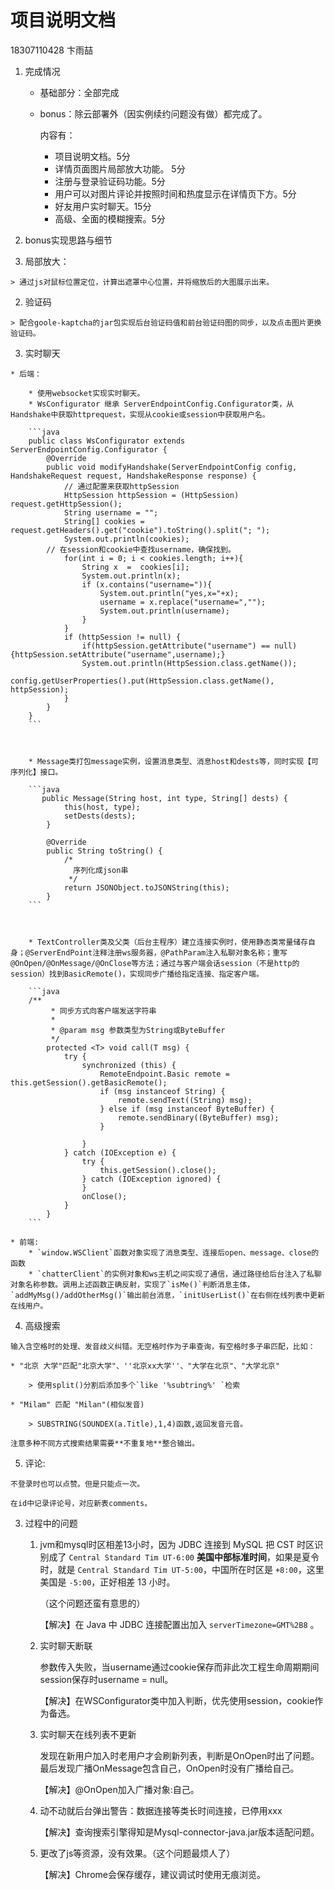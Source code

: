 # 项目说明文档

18307110428 卞雨喆



1. 完成情况

	* 基础部分：全部完成

	* bonus：除云部署外（因实例续约问题没有做）都完成了。

		内容有：

		* 项目说明文档。5分 
		* 详情页面图片局部放大功能。 5分
		* 注册与登录验证码功能。5分 
		* 用户可以对图片评论并按照时间和热度显示在详情页下方。5分 
		* 好友用户实时聊天。15分
		* 高级、全面的模糊搜索。5分

2. bonus实现思路与细节

  1. 局部放大：

  	> 通过js对鼠标位置定位，计算出遮罩中心位置，并将缩放后的大图展示出来。

  	

  2. 验证码

  	> 配合goole-kaptcha的jar包实现后台验证码值和前台验证码图的同步，以及点击图片更换验证码。

  	

  3. 实时聊天

  	* 后端：

  		* 使用websocket实现实时聊天。
  		* WsConfigurator 继承 ServerEndpointConfig.Configurator类，从Handshake中获取httprequest，实现从cookie或session中获取用户名。

  		```java
  		public class WsConfigurator extends ServerEndpointConfig.Configurator {
  			@Override
  			public void modifyHandshake(ServerEndpointConfig config, HandshakeRequest request, HandshakeResponse response) {
  				// 通过配置来获取httpSession
  				HttpSession httpSession = (HttpSession) request.getHttpSession();
  				String username = "";
  				String[] cookies = request.getHeaders().get("cookie").toString().split("; ");
  				System.out.println(cookies);
  		    // 在session和cookie中查找username，确保找到。
  				for(int i = 0; i < cookies.length; i++){
  					String x  =  cookies[i];
  					System.out.println(x);
  					if (x.contains("username=")){
  						System.out.println("yes,x="+x);
  						username = x.replace("username=","");
  						System.out.println(username);
  					}
  				}
  				if (httpSession != null) {
  					if(httpSession.getAttribute("username") == null){httpSession.setAttribute("username",username);}
  					System.out.println(HttpSession.class.getName());
  					config.getUserProperties().put(HttpSession.class.getName(), httpSession);
  				}
  			}
  		}
  		```

  		

  		* Message类打包message实例，设置消息类型、消息host和dests等，同时实现【可序列化】接口。

  		```java
  		   public Message(String host, int type, String[] dests) {
  		        this(host, type);
  		        setDests(dests);
  		    }
  		
  		    @Override
  		    public String toString() {
  				/*
  				  序列化成json串
  				 */
  		        return JSONObject.toJSONString(this);
  		    }
  		```

  		

  		* TextController类及父类（后台主程序）建立连接实例时，使用静态类常量储存自身；@ServerEndPoint注释注册ws服务器，@PathParam注入私聊对象名称；重写@OnOpen/@OnMessage/@OnClose等方法；通过与客户端会话session（不是http的session）找到BasicRemote()，实现同步广播给指定连接、指定客户端。

  		```java
  		/**
  		     * 同步方式向客户端发送字符串
  		     *
  		     * @param msg 参数类型为String或ByteBuffer
  		     */
  		    protected <T> void call(T msg) {
  		        try {
  		            synchronized (this) {
  		                RemoteEndpoint.Basic remote = this.getSession().getBasicRemote();
  		                if (msg instanceof String) {
  		                    remote.sendText((String) msg);
  		                } else if (msg instanceof ByteBuffer) {
  		                    remote.sendBinary((ByteBuffer) msg);
  		                }
  		
  		            }
  		        } catch (IOException e) {
  		            try {
  		                this.getSession().close();
  		            } catch (IOException ignored) {
  		            }
  		            onClose();
  		        }
  		    }
  		```

  	* 前端:
  		* `window.WSClient`函数对象实现了消息类型、连接后open、message、close的函数
  		* `chatterClient`的实例对象和ws主机之间实现了通信，通过路径给后台注入了私聊对象名称参数。调用上述函数正确反射，实现了`isMe()`判断消息主体，`addMyMsg()/addOtherMsg()`输出前台消息，`initUserList()`在右侧在线列表中更新在线用户。

  	

  4. 高级搜索

    输入含空格时的处理、发音歧义纠错。无空格时作为子串查询，有空格时多子串匹配，比如：

    * "北京 大学"匹配"北京大学"、''北京xx大学''、"大学在北京"、"大学北京"

    	> 使用split()分割后添加多个`like '%subtring%' `检索

    * "Milam" 匹配 "Milan"(相似发音)

    	> SUBSTRING(SOUNDEX(a.Title),1,4)函数,返回发音元音。

    注意多种不同方式搜索结果需要**不重复地**整合输出。

  5. 评论:

  	不登录时也可以点赞。但是只能点一次。

  	在id中记录评论号，对应新表comments。



3. 过程中的问题

	1. jvm和mysql时区相差13小时，因为 JDBC 连接到 MySQL 把 CST 时区识别成了 `Central Standard Tim UT-6:00` **美国中部标准时间**，如果是夏令时，就是 `Central Standard Tim UT-5:00`，中国所在时区是 `+8:00`，这里美国是 `-5:00`，正好相差 13 小时。

		（这个问题还蛮有意思的）

		【解决】在 Java 中 JDBC 连接配置出加入 `serverTimezone=GMT%2B8` 。

	2. 实时聊天断联

		参数传入失败，当username通过cookie保存而非此次工程生命周期期间session保存时username = null。

		【解决】在WSConfigurator类中加入判断，优先使用session，cookie作为备选。

	3. 实时聊天在线列表不更新

		发现在新用户加入时老用户才会刷新列表，判断是OnOpen时出了问题。最后发现广播OnMessage包含自己，OnOpen时没有广播给自己。

		【解决】@OnOpen加入广播对象:自己。

	4. 动不动就后台弹出警告：数据连接等类长时间连接，已停用xxx

		【解决】查询搜索引擎得知是Mysql-connector-java.jar版本适配问题。

	5. 更改了js等资源，没有效果。（这个问题最烦人了）

		【解决】Chrome会保存缓存，建议调试时使用无痕浏览。





